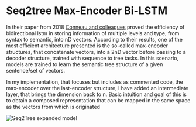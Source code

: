 # Seq2tree Max-Encoder Bi-LSTM 


In their paper from 2018 [Conneau and colleagues](https://arxiv.org/pdf/1805.01070.pdf) proved the efficiency of bidirectional lstm in storing information of multiple
levels and type, from syntax to semantic, into nD vectors. According to their results, one of the most efficient 
architecture presented is the so-called max-encoder structures, that concatenate vectors, into a 2nD vector before passing
to a decoder structure, trained with sequence to tree tasks. In this scenario, models are trained to learn the semantic tree 
structure of a given sentence/set of vectors. 

In my implementation, that focuses but includes as commented code, the max-encoder over the last-encoder structure, I have
added an intermediate layer, that brings the dimension back to n. Basic intuition and goal of this is to obtain a composed 
representation that can be mapped in the same space as the vectors from which is originated


![Seq2Tree expanded model](/Users/lb540/documents/uni/application/phd_Sussex/Sussex_presentation/seq2tree.jpeg)
